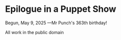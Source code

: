 # Epilogue in a Puppet Show

Begun, May 9, 2025 —Mr Punch's 363th birthday!

All work in the public domain